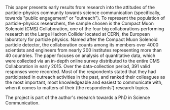 This paper presents early results from research into the attitudes of the particle-physics community towards science communication (specifically, towards "public engagement" or "outreach").
To represent the population of particle-physics researchers, the sample chosen is the Compact Muon Solenoid (CMS) Collaboration, one of the four big collaborations performing research at the Large Hadron Collider located at CERN, the European laboratory for particle physics.
Named after the Compact Muon Solenoid particle detector, the collaboration counts among its members over 4000 scientists and engineers from nearly 200 institutes representing more than 40 countries.
The paper focuses on analysis of quantitative data, which were collected via an in-depth online survey distributed to the entire CMS Collaboration in early 2015.
Over the data-collection period, 391 valid responses were recorded.
Most of the respondents stated that they had participated in outreach activities in the past, and ranked their colleagues as the most important, most knowledgeable and easiest to communicate with, when it comes to matters of their (the respondents') research topics.

The project is part of the author's research towards a PhD in Science Communication.

